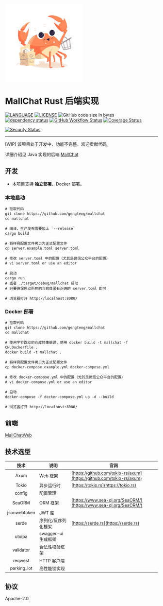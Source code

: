 ![](./doc/logo-256x256.png)

# MallChat Rust 后端实现

[![LANGUAGE](https://img.shields.io/badge/Language-Rust-dea584)](https://www.rust-lang.org/)
[![LICENSE](https://img.shields.io/badge/license-Apache-2)](https://github.com/gengteng/mallchat/blob/main/LICENSE)
![GitHub code size in bytes](https://img.shields.io/github/languages/code-size/gengteng/mallchat)
[![dependency status](https://deps.rs/repo/github/gengteng/mallchat/status.svg)](https://deps.rs/repo/github/gengteng/mallchat)
[![GitHub Workflow Status](https://img.shields.io/github/actions/workflow/status/gengteng/mallchat/.github/workflows/main.yml?branch=main)](https://github.com/gengteng/mallchat/actions/workflows/ci.yml)
[![Coverage Status](https://coveralls.io/repos/github/gengteng/mallchat/badge.svg?branch=main)](https://coveralls.io/github/gengteng/mallchat?branch=main)

[![Security Status](https://www.murphysec.com/platform3/v31/badge/1673713415187357696.svg)](https://www.murphysec.com/console/report/1673713414419800064/1673713415187357696)

----

[WIP] 该项目处于开发中，功能不完整，欢迎贡献代码。

详细介绍见 Java 实现的后端 [MallChat](https://github.com/zongzibinbin/MallChat)

## 开发

* 本项目支持 **独立部署**、Docker 部署。

### 本地启动

```shell
# 拉取代码
git clone https://github.com/gengteng/mallchat
cd mallchat

# 编译，生产发布需要加上 `--release`
cargo build

# 将样例配置文件拷贝为正式配置文件
cp server.example.toml server.toml

# 修改 server.toml 中的配置（尤其是微信公众平台的配置）
# vi server.toml or use an editor

# 启动
cargo run
# 或者 ./target/debug/mallchat 启动
# 只要确保启动所在的当前目录有正确的 server.toml 即可

# 浏览器打开 http://localhost:8080/
```

### Docker 部署

```shell
# 拉取代码
git clone https://github.com/gengteng/mallchat
cd mallchat

# 使用字节跳动的仓库镜像编译，使用 docker build -t mallchat -f CN.Dockerfile .
docker build -t mallchat .

# 将样例配置文件拷贝为正式配置文件
cp docker-compose.example.yml docker-compose.yml

# 修改 docker-compose.yml 中的配置（尤其是微信公众平台的配置）
# vi docker-compose.yml or use an editor

# 启动
docker-compose -f docker-compose.yml up -d --build

# 浏览器打开 http://localhost:8080/
```

## 前端

[MallChatWeb](https://github.com/Evansy/MallChatWeb)

## 技术选型

|      技术      | 说明              | 官网                                                                   |
|:------------:|-----------------|----------------------------------------------------------------------|
|     Axum     | Web 框架          | [https://github.com/tokio-rs/axum](https://github.com/tokio-rs/axum) |
|    Tokio     | 异步运行时           | [https://tokio.rs](https://tokio.rs)                                 |
|    config    | 配置管理            |                                                                      |
|    SeaORM    | ORM 框架          | [https://www.sea-ql.org/SeaORM/](https://www.sea-ql.org/SeaORM/)     |
| jsonwebtoken | JWT 库           |                                                                      |
|    serde     | 序列化/反序列化框架      | [https://serde.rs](https://serde.rs)                                 |
|    utoipa    | swagger-ui 生成框架 |                                                                      |
|  validator   | 合法性校验框架         |                                                                      |
|   reqwest    | HTTP 客户端        |                                                                      |
| parking_lot  | 高性能锁实现          |                                                                      |

## 协议

Apache-2.0